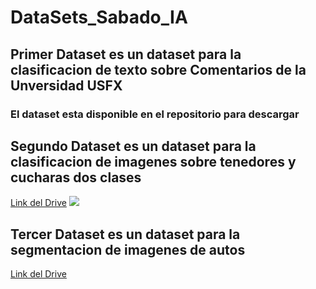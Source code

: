 # DataSets_Sabado_IA
## Primer Dataset es un dataset para la clasificacion de texto sobre Comentarios de la Unversidad USFX

### El dataset esta disponible en el repositorio para descargar

## Segundo Dataset es un dataset para la clasificacion de imagenes sobre tenedores y cucharas dos clases 
[Link del Drive](https://drive.google.com/drive/folders/1Pj4Em08u6U6mJ8o76De2XLkw1IiHNrZu?usp=sharing)
![](https://www.google.com/url?sa=i&url=https%3A%2F%2Fsp.depositphotos.com%2Fvector-images%2Fcuchara-y-tenedor.html&psig=AOvVaw0c434WoQB0TIzqySGwc198&ust=1625350002405000&source=images&cd=vfe&ved=0CAoQjRxqFwoTCNjup96yxfECFQAAAAAdAAAAABAD)

## Tercer Dataset es un dataset para la segmentacion de imagenes de autos
[Link del Drive](https://drive.google.com/drive/folders/1mx_c8Ygmp7UxKGgrXxZykKBIDy3W1QaR?usp=sharing)


